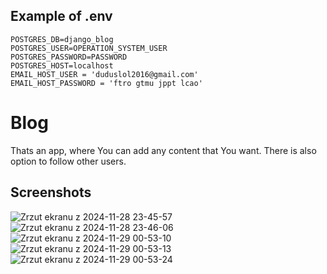 ## Example of .env
```
POSTGRES_DB=django_blog
POSTGRES_USER=OPERATION_SYSTEM_USER
POSTGRES_PASSWORD=PASSWORD
POSTGRES_HOST=localhost
EMAIL_HOST_USER = 'duduslol2016@gmail.com'
EMAIL_HOST_PASSWORD = 'ftro gtmu jppt lcao'
```

# Blog 
Thats an app, where You can add any content that You want.
There is also option to follow other users.

## Screenshots
![Zrzut ekranu z 2024-11-28 23-45-57](https://github.com/user-attachments/assets/74c1fbaf-beac-4ee7-ac50-e9e3ce1f7ba6)
![Zrzut ekranu z 2024-11-28 23-46-06](https://github.com/user-attachments/assets/d0f6cfbb-c2b8-466c-8f51-d131e1b66c25)
![Zrzut ekranu z 2024-11-29 00-53-10](https://github.com/user-attachments/assets/b68f6555-a80b-4f1b-894d-43c69204e5ce)
![Zrzut ekranu z 2024-11-29 00-53-13](https://github.com/user-attachments/assets/87c8c624-4538-40df-9e04-3955df313771)
![Zrzut ekranu z 2024-11-29 00-53-24](https://github.com/user-attachments/assets/237df690-34f7-4af9-85c8-cf5c36468cd5)
